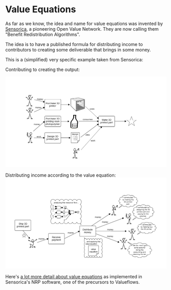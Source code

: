 # Value Equations

As far as we know, the idea and name for value equations was invented by [Sensorica](http://www.sensorica.co/), a pioneering Open Value Network.  They are now calling them "Benefit Redistribution Algorithms".

The idea is to have a published formula for distributing income to contributors to creating some deliverable that brings in some money.

This is a (simplified) very specific example taken from Sensorica:

Contributing to creating the output:

![sensorica flow 1, showing flows into making a 3-d printed part](../assets/sens-flow-1.png)

Distributing income according to the value equation:
![sensorica flow 2, showing selling and receiving payment for the part, and distributing according to the input contributions](../assets/sens-flow-2.png)

Here's [a lot more detail about value equations](https://speakerdeck.com/mikorizal/10-nrp-value-equation-concepts-and-tutorial) as implemented in Sensorica's NRP software, one of the precursors to Valueflows.
